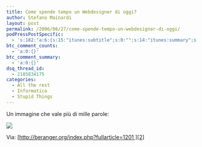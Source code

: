 ```yaml
---
title: Come spende tempo un Webdesigner di oggi?
author: Stefano Mainardi
layout: post
permalink: /2006/06/27/come-spende-tempo-un-webdesigner-di-oggi/
podPressPostSpecific:
  - 's:182:"a:6:{s:15:"itunes:subtitle";s:0:"";s:14:"itunes:summary";s:0:"";s:15:"itunes:keywords";s:0:"";s:13:"itunes:author";s:0:"";s:15:"itunes:explicit";s:0:"";s:12:"itunes:block";s:2:"no";}";'
btc_comment_counts:
  - 'a:0:{}'
btc_comment_summary:
  - 'a:0:{}'
dsq_thread_id:
  - 2185834175
categories:
  - All the rest
  - Informatica
  - Stupid Things
---
```

Un immagine che vale più di mille parole:

![][1]

Via: [http://beranger.org/index.php?fullarticle=1201 ][2]

 [1]: http://img235.imageshack.us/img235/6916/pm200606212qr.png
 [2]: http://beranger.org/index.php?fullarticle=1201